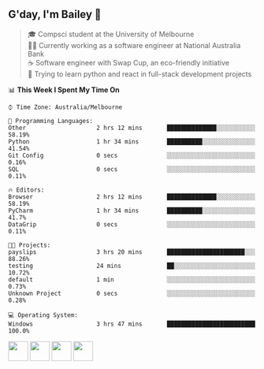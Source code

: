 ## G'day, I'm Bailey 👋

> 🎓 Compsci student at the University of Melbourne <br>
> 👨‍💻 Currently working as a software engineer at National Australia Bank <br>
> ☕️ Software engineer with Swap Cup, an eco-friendly initiative <br>
> 🌱 Trying to learn python and react in full-stack development projects

<!--START_SECTION:waka-->
📊 **This Week I Spent My Time On** 

```text
⌚︎ Time Zone: Australia/Melbourne

💬 Programming Languages: 
Other                    2 hrs 12 mins       ██████████████░░░░░░░░░░░   58.19% 
Python                   1 hr 34 mins        ██████████░░░░░░░░░░░░░░░   41.54% 
Git Config               0 secs              ░░░░░░░░░░░░░░░░░░░░░░░░░   0.16% 
SQL                      0 secs              ░░░░░░░░░░░░░░░░░░░░░░░░░   0.11%

🔥 Editors: 
Browser                  2 hrs 12 mins       ██████████████░░░░░░░░░░░   58.19% 
PyCharm                  1 hr 34 mins        ██████████░░░░░░░░░░░░░░░   41.7% 
DataGrip                 0 secs              ░░░░░░░░░░░░░░░░░░░░░░░░░   0.11%

🐱‍💻 Projects: 
payslips                 3 hrs 20 mins       ██████████████████████░░░   88.26% 
testing                  24 mins             ██░░░░░░░░░░░░░░░░░░░░░░░   10.72% 
default                  1 min               ░░░░░░░░░░░░░░░░░░░░░░░░░   0.73% 
Unknown Project          0 secs              ░░░░░░░░░░░░░░░░░░░░░░░░░   0.28%

💻 Operating System: 
Windows                  3 hrs 47 mins       █████████████████████████   100.0%

```


<!--END_SECTION:waka-->

[<img height="40px" src="https://img.icons8.com/ios-filled/2x/linkedin.png">](https://linkedin.com/in/baileybutler1)
[<img height="40px" src="https://img.icons8.com/ios-filled/2x/github.png">](https://github.com/baely)
[<img height="40px" src="https://img.icons8.com/ios-filled/2x/salesforce.png">](https://trailblazer.me/id/baileybutler)
[<img height="40px" src="https://img.icons8.com/ios-filled/2x/instagram.png">](https://instagram.com/bae1y)
